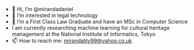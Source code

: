- 👋 Hi, I’m @mirandadaniel
- 👀 I’m interested in legal technology 
- 🌱 I’m a First Class Law Graduate and have an MSc in Computer Science 
- I am currently researching machine learning for cultural heritage management at the National Institute of Informatics, Tokyo 
- 📫 How to reach me: mirandalily99@yahoo.co.uk

<!---
mirandadaniel/mirandadaniel is a ✨ special ✨ repository because its `README.md` (this file) appears on your GitHub profile.
You can click the Preview link to take a look at your changes.
--->
